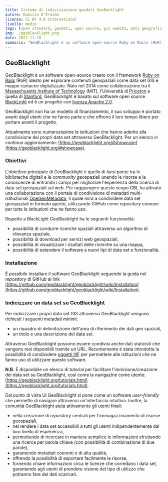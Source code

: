 ```yaml
---
title: Sistema di indicizzazione geodati GeoBacklight
autore: Domizia D'Erasmo
licenza: CC BY 4.0 International
livello: medio
tags: [open standard, geodati, open source, gis webGIS, dati geografici, recensioni]
img: ./geoblacklight.png
date: 2022-11-10
sommario: "GeoBlacklight è un software open-source Ruby on Rails (RoR) ideato per ospitare contenuti geospaziali come data set GIS e mappe cartacee digitalizzate. Nato nel 2014 come collaborazione tra il Massachusetts Institute of Technology (MIT), l'Università di Priceton e quella di Stanford, GeoBlacklight è basato sul software open source BlackLight ed è un progetto con licenza Apache 2.0..."
---
```


## GeoBlacklight

GeoBlacklight è un software open-source craeto con il framework [Ruby on Rails](https://rubyonrails.org/) (RoR) ideato per esplorare contenuti geospaziali come data set GIS e mappe cartacee digitalizzate. Nato nel 2014 come collaborazione tra il [Massachusetts Institute of Technology](https://web.mit.edu/) (MIT), l'Università di [Priceton](https://www.princeton.edu/) e quella di [Stanford](https://www.stanford.edu/), GeoBlacklight è basato sul software open source [BlackLight](https://projectblacklight.org/) ed è un progetto con [licenza Apache 2.0](https://www.apache.org/licenses/LICENSE-2.0.html).

GeoBlacklight non ha un modello di finanziamento, il suo sviluppo è portato avanti dagli utenti che ne fanno parte e che offrono il loro tempo libero per portare avanti il progetto.

Attualmente sono numerosissime le istituzioni che hanno aderito alla condivisione dei propri data set attraverso GeoBlacklight. Per un elenco in continuo aggiornamento: [https://geoblacklight.org/#showcase](https://geoblacklight.org/#showcase).

### Obiettivi

L'obiettivo principale di GeoBlacklight è quello di farsi ponte tra le biblioteche digitali e le _community_ geospaziali unendo le risorse e le conoscenze di entrambi i campi per migliorare l'esperienza della ricerca di data set geospaziali sul web. Per raggiungere questo scopo GBL ha attivato una collaborazione con il portale di condivisione di metadati multi-istituzionali [OpeGeoMetadata](https://github.com/OpenGeoMetadata), il quale mira a condividere data set geospaziali in formato aperto, utilizzando GitHub come _repository_ comune per tutte le istituzioni che ne fanno uso.

Rispetto a BlackLight GeoBlacklight ha le seguenti funzionalità:

- possibilità di condurre ricerche spaziali attraverso un algoritmo di rilevanza spaziale,
- possibilità di download per servizi web geospaziali,
- possibilità di visualizzare i risultati delle ricerche su una mappa,
- possibilità di estendere il software a nuovi tipi di data set e funzionalità.

### Installazione

È possibile installare il software GeoBlacklight seguendo la guida nel _repository_ di GitHub al link [https://github.com/geoblacklight/geoblacklight/wiki/Installation](https://github.com/geoblacklight/geoblacklight/wiki/Installation).

### Indicizzare un data set su GeoBlacklight

Per indicizzare i propri data set GIS attraverso GeoBlacklight vengono richiesti i seguenti metadati minimi:

- un riquadro di delimitazione dell'area di riferimento dei dati geo spaziali,
- un titolo e una descrizione del data set.

Attraverso GeoBlacklight possono essere condivisi anche dati staticisti che vengono resi disponibili tramite un URL.
Recentemente è stata introdotta la possibilità di condividere [oggetti IIIF](https://commons.wikimedia.org/wiki/Commons:International_Image_Interoperability_Framework) per permettere alle istituzioni che ne fanno uso di utilizzare questo software.

**N.B.** È disponibile un elenco di tutorial per facilitare l'immisione/creazione dei data set su GeoBlacklight, così come la navigazine come utente: [https://geoblacklight.org/tutorials.html](https://geoblacklight.org/tutorials.html).

Dal punto di vista UI GeoBlacklight si pone come un software _user-friendly_ che permette di navigare attraverso un'interfaccia intuitiva. Inoltre, la comunità GeoBlacklight aiuta attivamente gli utenti finali:

- nella creazione di _repository_ centrali per l'immagazzinamento di risorse geospaziali,
- nel rendere i data set accessibili a tutti gli utenti indipendentemente dal loro livello di esperienza,
- permettendo di ricercare in maniera semplice le informazioni sfruttando una ricerca per parola chiave (con possibilità di combinazione di due parole),
- garantendo metadati coerenti e di alta qualità,
- offrendo la possibilità di esportare facilmente le risorse,
- fornendo chiare informazioni circa le licenze che corredano i data set, garantendo agli utenti di prendere visione del tipo di utilizzo che potranno fare dei dati scaricati.
